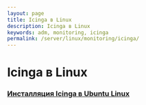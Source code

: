 ```yaml
---
layout: page
title: Icinga в Linux
description: Icinga в Linux
keywords: adm, monitoring, icinga
permalink: /server/linux/monitoring/icinga/
---
```


# Icinga в Linux

### [Инсталляция Icinga в Ubuntu Linux](/server/linux/monitoring/icinga/ubuntu/16.04/setup/)
